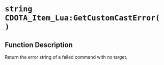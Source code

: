 # `string CDOTA_Item_Lua:GetCustomCastError( )`
## Function Description
Return the error string of a failed command with no target.
